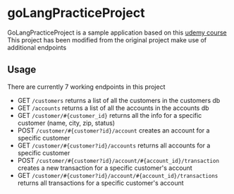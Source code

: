 # goLangPracticeProject

GoLangPracticeProject is a sample application based on this [udemy course](https://www.udemy.com/course/rest-based-microservices-api-development-in-go-lang/)
This project has been modified from the original project make use of additional endpoints


## Usage
There are currently 7 working endpoints in this project 

- GET `/customers` returns a list of all the customers in the customers db
- GET `/accounts` returns a list of all the accounts in the accounts db
- GET `/customer/#{customer_id}` returns all the info for a specific customer (name, city, zip, status)
- POST `/customer/#{customer?id}/account` creates an account for a specific customer
- GET `/customer/#{customer?id}/accounts` returns all accounts for a specific customer
- POST `/customer/#{customer?id}/account/#{account_id}/transaction` creates a new transaction for a specific customer's account
- GET `/customer/#{customer?id}/account/#{account_id}/transactions` returns all transactions for a specific customer's account



